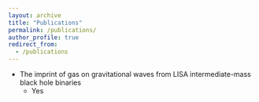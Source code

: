 ```yaml
---
layout: archive
title: "Publications"
permalink: /publications/
author_profile: true
redirect_from: 
  - /publications
---
```


* The imprint of gas on gravitational waves from LISA intermediate-mass black hole binaries
  * Yes 
